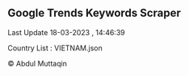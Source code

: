 

## Google Trends Keywords Scraper 
 
Last Update 18-03-2023 , 14:46:39

Country List :
VIETNAM.json



© Abdul Muttaqin 

